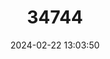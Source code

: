 ---
title: "34744"
category: "Acacia richii"
draft: false
date: 2024-02-22 13:03:50
languages:
  Fijian: ["Qumu"]
---